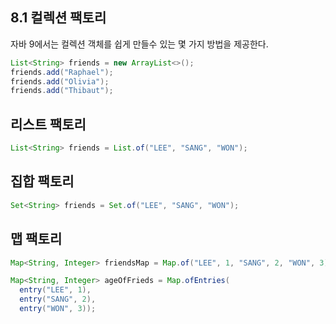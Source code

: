 ## 8.1 컬렉션 팩토리

자바 9에서는 컬렉션 객체를 쉽게 만들수 있는 몇 가지 방법을 제공한다.

```java
List<String> friends = new ArrayList<>();
friends.add("Raphael");
friends.add("Olivia");
friends.add("Thibaut");
```


## 리스트 팩토리

```java
List<String> friends = List.of("LEE", "SANG", "WON");
```


## 집합 팩토리

```java
Set<String> friends = Set.of("LEE", "SANG", "WON");
```

## 맵 팩토리


```java
Map<String, Integer> friendsMap = Map.of("LEE", 1, "SANG", 2, "WON", 3);
```

```java
Map<String, Integer> ageOfFrieds = Map.ofEntries(
  entry("LEE", 1),
  entry("SANG", 2),
  entry("WON", 3));
```
